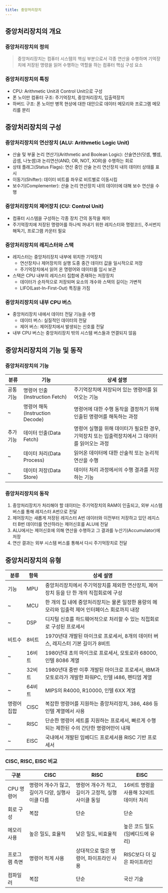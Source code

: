```yaml
---
title: 중앙처리장치
---
```


## 중앙처리장치의 개요
### 중앙처리장치의 정의
> 중앙처리장치는 컴퓨터 시스템의 핵심 부분으로서 각종 연산을 수행하며 기억장치에 저장된 명령을 읽어 수행하는 역할을 하는 컴퓨터 핵심 구성 요소

### 중앙처리장치의 특징
* CPU: Arithmetic Unit과 Control Unit으로 구성
* 폰 노이만 컴퓨터 구조: 주기억장치, 중앙처리장치, 입출력장치
* 하버드 구조: 폰 노이만 병목 현상에 대한 대안으로 데이터 메모리와 프로그램 메모리를 분리

## 중앙처리장치의 구성
### 중앙처리장치의 연산장치 (ALU: Arithmetic Logic Unit)
* 산술 및 부울 논리 연산기(Arithmetic and Boolean Logic): 산술연산(덧셈, 뺄셈, 곱셈, 나눗셈)과 논리연산(AND, OR, NOT, XOR)을 수행하는 회로
* 상태 플래그(Status Flags): 연산 중인 산술 논리 연산장치 내의 데이터 상태를 표시
* 이동기(Shifter): 데이터 비트를 좌우로 비트별로 이동시킴
* 보수기(Complementer): 산술 논리 연산장치 내의 데이터에 대해 보수 연산을 수행

### 중앙처리장치의 제어장치 (CU: Control Unit)
* 컴퓨터 시스템을 구성하는 각종 장치 간의 동작을 제어
* 주기억장치에 저장된 명령어를 하나씩 꺼내기 위한 레지스터와 명령코드, 주서번지 해독기, 프로그램 카운터 필요

### 중앙처리장치의 레지스터와 스택
* 레지스터는 중앙처리장치 내부에 위치한 기억장치
  * 연산장치나 제어장치의 실행 도중 중간 데이터 값을 일시적으로 저장
  * 주기억장치에서 읽어 온 명령어와 데이터를 임시 보관
* 스택은 CPU 내부의 레지스터 집합에 존재하는 저장장치
  * 데이터가 순차적으로 저장되며 요소의 개수와 스택의 길이는 가변적
  * LIFO(Last-In-First-Out) 특징을 가짐

### 중앙처리장치의 내부 CPU 버스
* 중앙처리장치 내에서 데이터 전달 기능을 수행
  * 데이터 버스: 실질적인 데이터의 전달
  * 제어 버스: 제어장치에서 발생되는 신호를 전달
* 내부 CPU 버스는 중앙처리장치 밖의 시스템 버스들과 연결되지 않음

## 중앙처리장치의 기능 및 동작
### 중앙처리장치의 기능

|분류|기능|상세 설명|
|---|---|-------|
|공통 기능|명령어 인출(Instruction Fetch)|주기억장치에 저장되어 있는 명령어를 읽어오는 기능 |
|~|명령어 해독(Instruction Decode)|명령어에 대한 수행 동작을 결정하기 위해 인출된 명령어를 해독하는 과정 |
|추가 기능|데이터 인출(Data Fetch)|명령어 실행을 위해 데이터가 필요한 경우, 기억장치 또는 입출력장치에서 그 데이터를 읽어오는 과정 |
|~|데이터 처리(Data Process)|읽어온 데이터에 대한 산술적 또는 논리적 연산을 수행 |
|~|데이터 저장(Data Store)|데이터 처리 과정에서의 수행 결과를 저장하는 기능 |

### 중앙처리장치의 동작
1. 중앙처리장치가 처리해야 할 데이터는 주기억장치의 RAM이 인출되고, 외부 시스템 버스를 통해 레지스터 A번으로 전달
1. 제어장치는 새롭게 저장된 레지스터 A번 데이터와 이전부터 저장하고 있던 레지스터 B번 데이터를 연산하라는 제어신호를 ALU에 전달
1. ALU에서는 제어신호에 의해 연산을 수행하고 그 결과를 누산기(Accumulator)에 저장
1. 연산 결과는 외부 시스템 버스를 통해서 다시 주기억장치로 전달

## 중앙처리장치의 유형

|분류|항목|상세 설명|
|---|---|-------|
|기능|MPU |중앙처리장치에서 주기억장치를 제외한 연산장치, 제어장치 등을 단 한 개의 직접회로에 구성 |
|~|MCU |한 개의 집 내에 중앙처리장치는 물론 일정한 용량의 메모리와 입출력 제어 인터페이스 회로까지 내장 |
|~|DSP |디지털 신호를 하드웨어적으로 처리할 수 있는 직접회로로 구성된 프로세서 |
|비트수|8비트 |1970년대 개발된 마이크로 프로세서, 8개의 데이터 버스, 레지스터 기본 길이가 8비트 |
|~|16비트 |1980년대 초의 마이크로 프로세서, 모토로라 68000, 인텔 8086 계열 |
|~|32비트 |1980년대 중반 이후 개발된 마이크로 프로세서, IBM과 모토로라가 개발한 파워PC, 인텔 i486, 펜티엄 계열 |
|~|64비트 |MIPS의 R4000, R10000, 인텔 6XX 계열 |
|명령어 집합|CISC|복잡한 명령어를 지원하는 중앙처리장치, 386, 486 등 인텔 계열에서 사용 |
|~|RISC |단순한 명령어 세트를 지원하는 프로세서, 빠르게 수행되는 제한된 수의 간단한 명령어만이 내재 |
|~|EISC |국내에서 개발된 임베디드 프로세서용 RISC 기반 프로세서 |

### CISC, RISC, EISC 비교

|구분|CISC|RISC|EISC|
|---|----|----|----|
|CPU 명령어|명령어 개수가 많고, 길이가 다양, 실행사이클 다름|명령어 개수가 적고, 길이가 고정적, 실행사이클 동일|16비트 명령을 사용해 32비트 데이터 처리|
|회로 구성|복잡|단순|단순|
|메모리 사용|높은 밀도, 효율적|낮은 밀도, 비효율적|높은 코드 밀도 (임베디드에 유리)|
|프로그램 측면|명령어 적게 사용|상대적으로 많은 명령어, 파이프라인 사용|RISC보다 더 깊은 파이프라인|
|컴파일러|복잡|단순|국산 기술|
